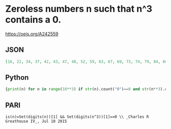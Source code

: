 # Zeroless numbers n such that n^3 contains a 0\.
https://oeis.org/A242559
## JSON
```JSON
[16, 22, 34, 37, 42, 43, 47, 48, 52, 59, 63, 67, 69, 73, 74, 79, 84, 86, 87, 89, 93, 94, 99, 112, 115, 116, 117, 118, 123, 124, 126, 127, 128, 131, 134, 135, 138, 141, 143, 145, 149, 152, 159, 163, 164, 169, 171, 172, 174, 182, 184, 187, 192, 193, 194, 199, 214, 216]
```
## Python
```Python
{print(n) for n in range(10**3) if str(n).count("0")==0 and str(n**3).count("0")>0}
```
## PARI
```PARI
is(n)=Set(digits(n))[1] && Set(digits(n^3))[1]==0 \\ _Charles R Greathouse IV_, Jul 10 2015
```
